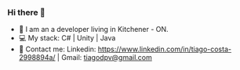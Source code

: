 ### Hi there 👋

<!--
**tiagoc0sta/tiagoc0sta** is a ✨ _special_ ✨ repository because its `README.md` (this file) appears on your GitHub profile.

Here are some ideas to get you started:

- 🔭 I’m currently working on ...
- 🌱 I’m currently learning ...
- 👯 I’m looking to collaborate on ...
- 🤔 I’m looking for help with ...
- 💬 Ask me about ...
- 📫 How to reach me: ...
- 😄 Pronouns: ...
- ⚡ Fun fact: ...
-->
 
- 🚀   I am an a developer living in Kitchener - ON. 
- 💻   My stack: C# | Unity | Java 
- 💬   Contact me: Linkedin: https://www.linkedin.com/in/tiago-costa-2998894a/ | Gmail: tiagodpv@gmail.com


